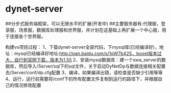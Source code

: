 # dynet-server
##分步式服务端框架，可以无限水平的扩展(开发中)
##主要服务器有:代理服，登录服，场景服，数据库处理服和世界服，并计划在这基础上再扩展一个中心服，用于连接各个世界服。

构建vs项目过程：
1、下载dynet-server全部代码，下mysql库(已经编译好)，地址：mysql已经编译好地址:http://pan.baidu.com/s/1qW7b42S，boost版本过大，自行到官网下载，版本为1.55
2、安装mysql数据库：建一个swa_server的数据库，然后导入/Server/sql下的sql文件，关于启动DyNetDp与数据连接相关配置去/Server/conf/dp.cfg配置
3、编译，如果编译出错，请检查是否缺少引用等等
4、运行，运行前需要将/conf下的所有配置文件复制到运行的路径下，并根据自己的情况修改配置

